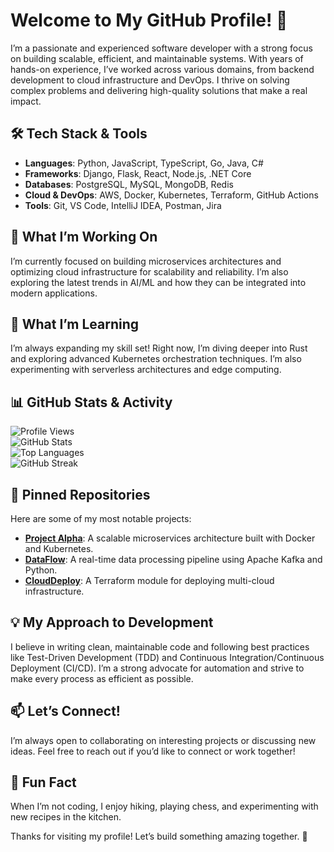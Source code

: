 # Welcome to My GitHub Profile! 👋  

I’m a passionate and experienced software developer with a strong focus on building scalable, efficient, and maintainable systems. With years of hands-on experience, I’ve worked across various domains, from backend development to cloud infrastructure and DevOps. I thrive on solving complex problems and delivering high-quality solutions that make a real impact.  

## 🛠️ Tech Stack & Tools  
- **Languages**: Python, JavaScript, TypeScript, Go, Java, C#  
- **Frameworks**: Django, Flask, React, Node.js, .NET Core  
- **Databases**: PostgreSQL, MySQL, MongoDB, Redis  
- **Cloud & DevOps**: AWS, Docker, Kubernetes, Terraform, GitHub Actions  
- **Tools**: Git, VS Code, IntelliJ IDEA, Postman, Jira  

## 🔭 What I’m Working On  
I’m currently focused on building microservices architectures and optimizing cloud infrastructure for scalability and reliability. I’m also exploring the latest trends in AI/ML and how they can be integrated into modern applications.  

## 🌱 What I’m Learning  
I’m always expanding my skill set! Right now, I’m diving deeper into Rust and exploring advanced Kubernetes orchestration techniques. I’m also experimenting with serverless architectures and edge computing.  

## 📊 GitHub Stats & Activity  

![Profile Views](https://komarev.com/ghpvc/?username=helenaarna741&color=blue&style=flat)  
![GitHub Stats](https://github-readme-stats.vercel.app/api?username=helenaarna741&show_icons=true&theme=radical)  
![Top Languages](https://github-readme-stats.vercel.app/api/top-langs/?username=helenaarna741&layout=compact&theme=radical)  
![GitHub Streak](https://streak-stats.demolab.com/?user=helenaarna741&theme=radical)  

## 📌 Pinned Repositories  
Here are some of my most notable projects:  
- **[Project Alpha](https://github.com/helenaarna741/project-alpha)**: A scalable microservices architecture built with Docker and Kubernetes.  
- **[DataFlow](https://github.com/helenaarna741/dataflow)**: A real-time data processing pipeline using Apache Kafka and Python.  
- **[CloudDeploy](https://github.com/helenaarna741/clouddeploy)**: A Terraform module for deploying multi-cloud infrastructure.  

## 💡 My Approach to Development  
I believe in writing clean, maintainable code and following best practices like Test-Driven Development (TDD) and Continuous Integration/Continuous Deployment (CI/CD). I’m a strong advocate for automation and strive to make every process as efficient as possible.  

## 📫 Let’s Connect!  
I’m always open to collaborating on interesting projects or discussing new ideas. Feel free to reach out if you’d like to connect or work together!  

## 🎯 Fun Fact  
When I’m not coding, I enjoy hiking, playing chess, and experimenting with new recipes in the kitchen.  

Thanks for visiting my profile! Let’s build something amazing together. 🚀
